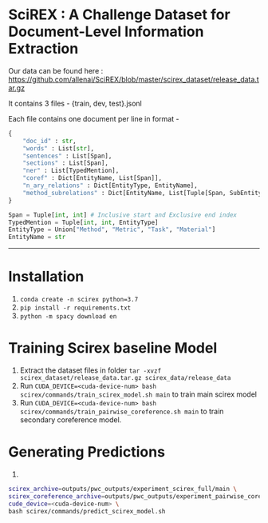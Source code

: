 # SciREX : A Challenge Dataset for Document-Level Information Extraction

Our data can be found here : https://github.com/allenai/SciREX/blob/master/scirex_dataset/release_data.tar.gz

It contains 3 files - {train, dev, test}.jsonl

Each file contains one document per line in format  - 

```python
{
    "doc_id" : str,
    "words" : List[str],
    "sentences" : List[Span],
    "sections" : List[Span],
    "ner" : List[TypedMention],
    "coref" : Dict[EntityName, List[Span]],
    "n_ary_relations" : Dict[EntityType, EntityName],
    "method_subrelations" : Dict[EntityName, List[Tuple[Span, SubEntityName]]]
}

Span = Tuple[int, int] # Inclusive start and Exclusive end index
TypedMention = Tuple[int, int, EntityType]
EntityType = Union["Method", "Metric", "Task", "Material"]
EntityName = str
```

<hr>

Installation
============

1. `conda create -n scirex python=3.7`
2. `pip install -r requirements.txt`
3. `python -m spacy download en`

Training Scirex baseline Model
=================

1. Extract the dataset files in folder `tar -xvzf scirex_dataset/release_data.tar.gz scirex_data/release_data`
2. Run `CUDA_DEVICE=<cuda-device-num> bash scirex/commands/train_scirex_model.sh main` to train main scirex model
3. Run `CUDA_DEVICE=<cuda-device-num> bash scirex/commands/train_pairwise_coreference.sh main` to train secondary coreference model.

Generating Predictions
======================

1. 

```bash
scirex_archive=outputs/pwc_outputs/experiment_scirex_full/main \
scirex_coreference_archive=outputs/pwc_outputs/experiment_pairwise_coreference/main \
cude_device=<cuda-device-num> \
bash scirex/commands/predict_scirex_model.sh
```
